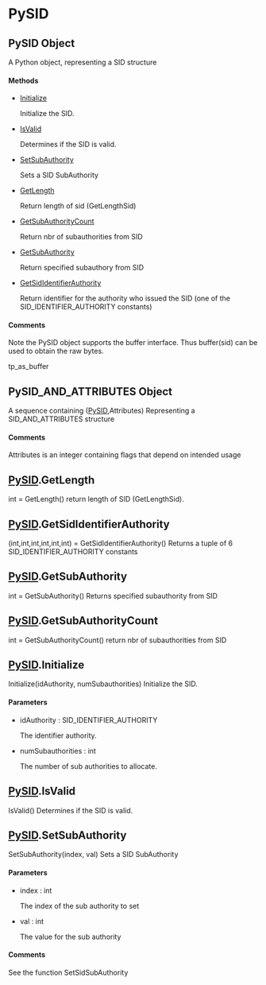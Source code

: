 # PySID


## PySID Object

A Python object, representing a SID structure

#### Methods

  - [Initialize](PySID.md#pysidinitialize)

    Initialize the SID\.&nbsp;

  - [IsValid](PySID.md#pysidisvalid)

    Determines if the SID is valid\.&nbsp;

  - [SetSubAuthority](PySID.md#pysidsetsubauthority)

    Sets a SID SubAuthority&nbsp;

  - [GetLength](PySID.md#pysidgetlength)

    Return length of sid \(GetLengthSid\)&nbsp;

  - [GetSubAuthorityCount](PySID.md#pysidgetsubauthoritycount)

    Return nbr of subauthorities from SID&nbsp;

  - [GetSubAuthority](PySID.md#pysidgetsubauthority)

    Return specified subauthory from SID&nbsp;

  - [GetSidIdentifierAuthority](PySID.md#pysidgetsididentifierauthority)

    Return identifier for the authority who issued the SID \(one of the SID\_IDENTIFIER\_AUTHORITY constants\)&nbsp;

#### Comments

Note the PySID object supports the buffer interface\.  Thus buffer\(sid\) can be used to obtain the raw bytes\. 

tp\_as\_buffer


## PySID\_AND\_ATTRIBUTES Object

A sequence containing \([PySID](PySID.md#pysid),Attributes\) Representing a SID\_AND\_ATTRIBUTES structure

#### Comments

Attributes is an integer containing flags that depend on intended usage


## [PySID](PySID.md#pysid)\.GetLength

int = GetLength\(\)
return length of SID \(GetLengthSid\)\.


## [PySID](PySID.md#pysid)\.GetSidIdentifierAuthority

\(int,int,int,int,int,int\) = GetSidIdentifierAuthority\(\)
Returns a tuple of 6 SID\_IDENTIFIER\_AUTHORITY constants


## [PySID](PySID.md#pysid)\.GetSubAuthority

int = GetSubAuthority\(\)
Returns specified subauthority from SID


## [PySID](PySID.md#pysid)\.GetSubAuthorityCount

int = GetSubAuthorityCount\(\)
return nbr of subauthorities from SID


## [PySID](PySID.md#pysid)\.Initialize

Initialize\(idAuthority, numSubauthorities\)
Initialize the SID\.

#### Parameters

  - idAuthority : SID\_IDENTIFIER\_AUTHORITY

    The identifier authority\.

  - numSubauthorities : int

    The number of sub authorities to allocate\.


## [PySID](PySID.md#pysid)\.IsValid

IsValid\(\)
Determines if the SID is valid\.


## [PySID](PySID.md#pysid)\.SetSubAuthority

SetSubAuthority\(index, val\)
Sets a SID SubAuthority

#### Parameters

  - index : int

    The index of the sub authority to set

  - val : int

    The value for the sub authority

#### Comments

See the function SetSidSubAuthority